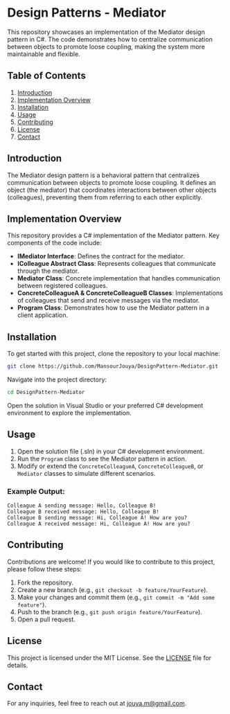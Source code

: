 # Design Patterns - Mediator

This repository showcases an implementation of the Mediator design pattern in C#. The code demonstrates how to centralize communication between objects to promote loose coupling, making the system more maintainable and flexible.

## Table of Contents
1. [Introduction](#introduction)
2. [Implementation Overview](#implementation-overview)
3. [Installation](#installation)
4. [Usage](#usage)
5. [Contributing](#contributing)
6. [License](#license)
7. [Contact](#contact)

## Introduction
The Mediator design pattern is a behavioral pattern that centralizes communication between objects to promote loose coupling. It defines an object (the mediator) that coordinates interactions between other objects (colleagues), preventing them from referring to each other explicitly.

## Implementation Overview
This repository provides a C# implementation of the Mediator pattern. Key components of the code include:

- **IMediator Interface**: Defines the contract for the mediator.
- **IColleague Abstract Class**: Represents colleagues that communicate through the mediator.
- **Mediator Class**: Concrete implementation that handles communication between registered colleagues.
- **ConcreteColleagueA & ConcreteColleagueB Classes**: Implementations of colleagues that send and receive messages via the mediator.
- **Program Class**: Demonstrates how to use the Mediator pattern in a client application.

## Installation
To get started with this project, clone the repository to your local machine:

```bash
git clone https://github.com/MansourJouya/DesignPattern-Mediator.git
```

Navigate into the project directory:

```bash
cd DesignPattern-Mediator
```

Open the solution in Visual Studio or your preferred C# development environment to explore the implementation.

## Usage
1. Open the solution file (.sln) in your C# development environment.
2. Run the `Program` class to see the Mediator pattern in action.
3. Modify or extend the `ConcreteColleagueA`, `ConcreteColleagueB`, or `Mediator` classes to simulate different scenarios.

### Example Output:
```
Colleague A sending message: Hello, Colleague B!
Colleague B received message: Hello, Colleague B!
Colleague B sending message: Hi, Colleague A! How are you?
Colleague A received message: Hi, Colleague A! How are you?
```

## Contributing
Contributions are welcome! If you would like to contribute to this project, please follow these steps:

1. Fork the repository.
2. Create a new branch (e.g., `git checkout -b feature/YourFeature`).
3. Make your changes and commit them (e.g., `git commit -m "Add some feature"`).
4. Push to the branch (e.g., `git push origin feature/YourFeature`).
5. Open a pull request.

## License
This project is licensed under the MIT License. See the [LICENSE](LICENSE.txt) file for details.

## Contact
For any inquiries, feel free to reach out at jouya.m@gmail.com.

